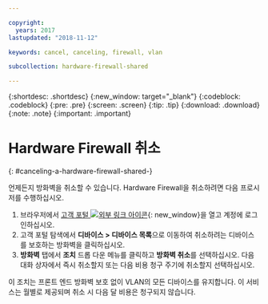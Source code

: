```yaml
---

copyright:
  years: 2017
lastupdated: "2018-11-12"

keywords: cancel, canceling, firewall, vlan

subcollection: hardware-firewall-shared

---
```


{:shortdesc: .shortdesc}
{:new_window: target="_blank"}
{:codeblock: .codeblock}
{:pre: .pre}
{:screen: .screen}
{:tip: .tip}
{:download: .download}
{:note: .note}
{:important: .important}

# Hardware Firewall 취소
{: #canceling-a-hardware-firewall-shared-}

언제든지 방화벽을 취소할 수 있습니다. Hardware Firewall을 취소하려면 다음 프로시저를 수행하십시오. 

1. 브라우저에서 [고객 포털 ![외부 링크 아이콘](../../icons/launch-glyph.svg "외부 링크 아이콘")](https://control.softlayer.com/){: new_window}을 열고 계정에 로그인하십시오.
2. 고객 포털 탐색에서 **디바이스 > 디바이스 목록**으로 이동하여 취소하려는 디바이스를 보호하는 방화벽을 클릭하십시오.
3.  **방화벽** 탭에서 **조치** 드롭 다운 메뉴를 클릭하고 **방화벽 취소**를 선택하십시오. 다음 대화 상자에서 즉시 취소할지 또는 다음 비용 청구 주기에 취소할지 선택하십시오.

이 조치는 프론트 엔드 방화벽 보호 없이 VLAN의 모든 디바이스를 유지합니다. 이 서비스는 월별로 제공되며 취소 시 다음 달 비용은 청구되지 않습니다.
